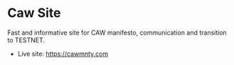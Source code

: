 # Caw Site

Fast and informative site for CAW manifesto, communication and transition to TESTNET.

* Live site: https://cawmnty.com


